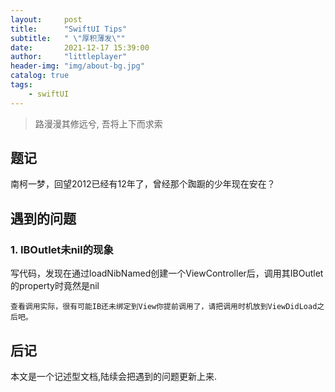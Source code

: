 ```yaml
---
layout:     post
title:      "SwiftUI Tips"
subtitle:   " \"厚积薄发\""
date:       2021-12-17 15:39:00
author:     "littleplayer"
header-img: "img/about-bg.jpg"
catalog: true
tags:
    - swiftUI
---
```


> 路漫漫其修远兮, 吾将上下而求索

## 题记
南柯一梦，回望2012已经有12年了，曾经那个踟蹰的少年现在安在？

## 遇到的问题

### 1. IBOutlet未nil的现象
写代码，发现在通过loadNibNamed创建一个ViewController后，调用其IBOutlet的property时竟然是nil
```
查看调用实际，很有可能IB还未绑定到View你提前调用了，请把调用时机放到ViewDidLoad之后吧。
```

## 后记
本文是一个记述型文档,陆续会把遇到的问题更新上来.
